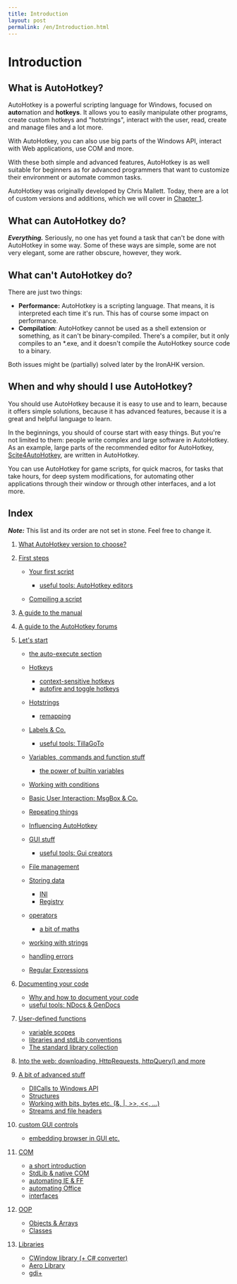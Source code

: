 ```yaml
---
title: Introduction
layout: post
permalink: /en/Introduction.html
---
```


# Introduction

## What is AutoHotkey?
AutoHotkey is a powerful scripting language for Windows, focused on **auto**mation and **hotkeys**. It allows you to easily manipulate other programs, create custom hotkeys and "hotstrings", interact with the user, read, create and manage files and a lot more.

With AutoHotkey, you can also use big parts of the Windows API, interact with Web applications, use COM and more.

With these both simple and advanced features, AutoHotkey is as well suitable for beginners as for advanced programmers that want to customize their environment or automate common tasks.

AutoHotkey was originally developed by Chris Mallett. Today, there are a lot of custom versions and additions, which we will cover in [Chapter 1](What-Version-To-Choose.html).

## What can AutoHotkey do?
***Everything.*** Seriously, no one has yet found a task that can't be done with AutoHotkey in some way. Some of these ways are simple, some are not very elegant, some are rather obscure, however, they work.

## What can't AutoHotkey do?
There are just two things:
* **Performance:** AutoHotkey is a scripting language. That means, it is interpreted each time it's run. This has of course some impact on performance.
* **Compilation**: AutoHotkey cannot be used as a shell extension or something, as it can't be binary-compiled. There's a compiler, but it only compiles to an \*.exe, and it doesn't compile the AutoHotkey source code to a binary.

Both issues might be (partially) solved later by the IronAHK version.


## When and why should I use AutoHotkey?
You should use AutoHotkey because it is easy to use and to learn, because it offers simple solutions, because it has advanced features, because it is a great and helpful language to learn.

In the beginnings, you should of course start with easy things. But you're not limited to them: people write complex and large software in AutoHotkey. As an example, large parts of the recommended editor for AutoHotkey, [Scite4AutoHotkey](http://www.autohotkey.com/forum/viewtopic.php?t=58820), are written in AutoHotkey.

You can use AutoHotkey for game scripts, for quick macros, for tasks that take hours, for deep system modifications, for automating other applications through their window or through other interfaces, and a lot more.

## Index
***Note:*** This list and its order are not set in stone. Feel free to change it.

1. [What AutoHotkey version to choose?](What-Version-To-Choose.html)

2. [First steps](First-steps.html)

	- [Your first script](Your-First-Script.html)

		- [useful tools: AutoHotkey editors](Useful-Tools-Editors.html)
	- [Compiling a script](Compiling.html)

3. [A guide to the manual](Guide-Manual.html)

4. [A guide to the AutoHotkey forums](Guide-Forums.html)

5. [Let's start](Lets-start.html)
	- [the auto-execute section](auto-execute-section.html)
	- [Hotkeys]()
		- [context-sensitive hotkeys]() <!-- including #if & friends, but without covering in detail || or just #IfWinActive + #if later?  -->
		- [autofire and toggle hotkeys]()
	- [Hotstrings]()

		- [remapping]()
	- [Labels & Co.](Labels.html)

		- [useful tools: TillaGoTo](Useful-Tools-TillaGoTo.html)
	- [Variables, commands and function stuff](Variables-functions-commands.html)

		- [the power of builtin variables](builtin-variables.html)
	- [Working with conditions](Working-with-conditions.html)
	- [Basic User Interaction: MsgBox & Co.](Basic-user-interaction.html)
	- [Repeating things](Repeating.html)
	- [Influencing AutoHotkey]() <!-- directives! take from Directives.markdown -->
	- [GUI stuff]()

		- [useful tools: Gui creators]()<!-- take from Coding-Environment.markdown -->
	- [File management]()
	- [Storing data]()
		- [INI]()
		- [Registry]()
	- [operators]()

		- [a bit of maths]()
	- [working with strings]()
	- [handling errors]() <!-- ErrorLevel + try/catch/throw -->
	- [Regular Expressions]()

6. [Documenting your code]()
	- [Why and how to document your code]()
	- [useful tools: NDocs & GenDocs]()

7. [User-defined functions]() <!-- including byRef -->
	- [variable scopes]()
	- [libraries and stdLib conventions]()
	- [The standard library collection]()

8. [Into the web: downloading, HttpRequests, httpQuery() and more]()

9. [A bit of advanced stuff]()
	- [DllCalls to Windows API]()
	- [Structures](Structures.html)
	- [Working with bits, bytes etc. (&, |, >>, <<, ...)]()
	- [Streams and file headers]()

10. [custom GUI controls]()
	- [embedding browser in GUI etc.]()

11. [COM]()
	- [a short introduction]()
	- [StdLib & native COM]()
	- [automating IE & FF]()
	- [automating Office]()
	- [interfaces]()

12. [OOP]()
	- [Objects & Arrays]()
	- [Classes]()

13. [Libraries]()
    - [CWindow library (+ C# converter)]()
    - [Aero Library]()
    - [gdi+]()
